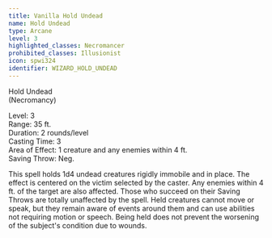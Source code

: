 ```yaml
---
title: Vanilla Hold Undead
name: Hold Undead
type: Arcane
level: 3
highlighted_classes: Necromancer
prohibited_classes: Illusionist
icon: spwi324
identifier: WIZARD_HOLD_UNDEAD
---
```

Hold Undead  
(Necromancy)  
  
Level: 3  
Range: 35 ft.  
Duration: 2 rounds/level  
Casting Time: 3  
Area of Effect: 1 creature and any enemies within 4 ft.  
Saving Throw: Neg.  
  
This spell holds 1d4 undead creatures rigidly immobile and in place. The effect is centered on the victim selected by the caster. Any enemies within 4 ft. of the target are also affected. Those who succeed on their Saving Throws are totally unaffected by the spell. Held creatures cannot move or speak, but they remain aware of events around them and can use abilities not requiring motion or speech. Being held does not prevent the worsening of the subject's condition due to wounds.  
